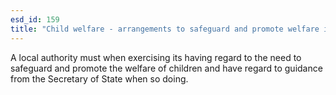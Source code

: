```yaml
---
esd_id: 159
title: "Child welfare - arrangements to safeguard and promote welfare in England"
---
```


A local authority must when exercising its having regard to the need to safeguard and promote the welfare of children and have regard to guidance from the Secretary of State when so doing.

